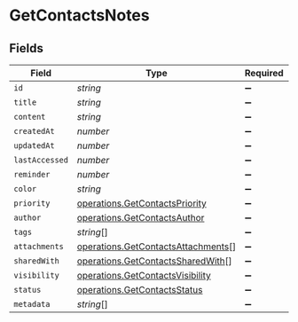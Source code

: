 # GetContactsNotes


## Fields

| Field                                                                                    | Type                                                                                     | Required                                                                                 | Description                                                                              |
| ---------------------------------------------------------------------------------------- | ---------------------------------------------------------------------------------------- | ---------------------------------------------------------------------------------------- | ---------------------------------------------------------------------------------------- |
| `id`                                                                                     | *string*                                                                                 | :heavy_minus_sign:                                                                       | N/A                                                                                      |
| `title`                                                                                  | *string*                                                                                 | :heavy_minus_sign:                                                                       | N/A                                                                                      |
| `content`                                                                                | *string*                                                                                 | :heavy_minus_sign:                                                                       | N/A                                                                                      |
| `createdAt`                                                                              | *number*                                                                                 | :heavy_minus_sign:                                                                       | N/A                                                                                      |
| `updatedAt`                                                                              | *number*                                                                                 | :heavy_minus_sign:                                                                       | N/A                                                                                      |
| `lastAccessed`                                                                           | *number*                                                                                 | :heavy_minus_sign:                                                                       | N/A                                                                                      |
| `reminder`                                                                               | *number*                                                                                 | :heavy_minus_sign:                                                                       | N/A                                                                                      |
| `color`                                                                                  | *string*                                                                                 | :heavy_minus_sign:                                                                       | N/A                                                                                      |
| `priority`                                                                               | [operations.GetContactsPriority](../../models/operations/getcontactspriority.md)         | :heavy_minus_sign:                                                                       | N/A                                                                                      |
| `author`                                                                                 | [operations.GetContactsAuthor](../../models/operations/getcontactsauthor.md)             | :heavy_minus_sign:                                                                       | N/A                                                                                      |
| `tags`                                                                                   | *string*[]                                                                               | :heavy_minus_sign:                                                                       | N/A                                                                                      |
| `attachments`                                                                            | [operations.GetContactsAttachments](../../models/operations/getcontactsattachments.md)[] | :heavy_minus_sign:                                                                       | N/A                                                                                      |
| `sharedWith`                                                                             | [operations.GetContactsSharedWith](../../models/operations/getcontactssharedwith.md)[]   | :heavy_minus_sign:                                                                       | N/A                                                                                      |
| `visibility`                                                                             | [operations.GetContactsVisibility](../../models/operations/getcontactsvisibility.md)     | :heavy_minus_sign:                                                                       | N/A                                                                                      |
| `status`                                                                                 | [operations.GetContactsStatus](../../models/operations/getcontactsstatus.md)             | :heavy_minus_sign:                                                                       | N/A                                                                                      |
| `metadata`                                                                               | *string*[]                                                                               | :heavy_minus_sign:                                                                       | N/A                                                                                      |